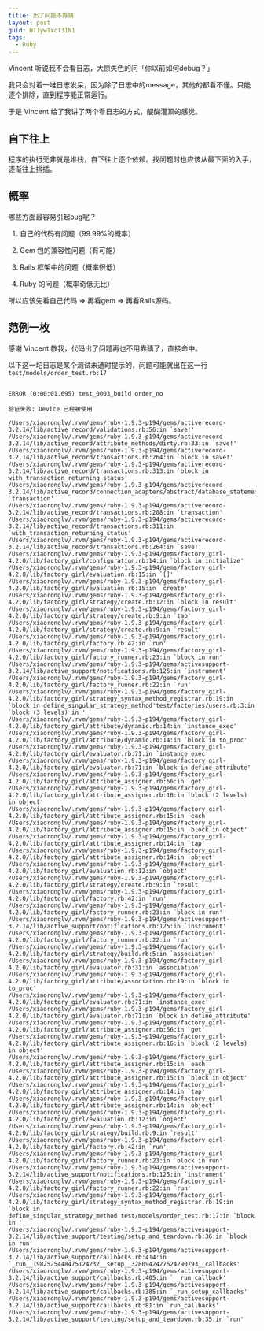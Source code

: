 ```yaml
---
title: 出了问题不靠猜
layout: post
guid: HT1ywTxcT31N1
tags:
  - Ruby
---
```


Vincent 听说我不会看日志，大惊失色的问「你以前如何debug？」 

我只会对着一堆日志发呆，因为除了日志中的message，其他的都看不懂。只能逐个排除，直到程序能正常运行。

于是 Vincent 给了我讲了两个看日志的方式，醍醐灌顶的感觉。

## 自下往上

程序的执行无非就是堆栈，自下往上逐个依赖。找问题时也应该从最下面的入手，逐渐往上排插。

## 概率

哪些方面最容易引起bug呢？

1. 自己的代码有问题（99.99%的概率）

2. Gem 包的兼容性问题（有可能）

3. Rails 框架中的问题（概率很低）

4. Ruby 的问题（概率奇低无比）

所以应该先看自己代码 => 再看gem => 再看Rails源码。

## 范例一枚

感谢 Vincent 教我，代码出了问题再也不用靠猜了，直接命中。

以下这一坨日志是某个测试未通时提示的，问题可能就出在这一行 `test/models/order_test.rb:17` 


<pre><code>
ERROR (0:00:01.695) test_0003_build order_no

验证失败: Device 已经被使用 

/Users/xiaoronglv/.rvm/gems/ruby-1.9.3-p194/gems/activerecord-3.2.14/lib/active_record/validations.rb:56:in `save!'
/Users/xiaoronglv/.rvm/gems/ruby-1.9.3-p194/gems/activerecord-3.2.14/lib/active_record/attribute_methods/dirty.rb:33:in `save!'
/Users/xiaoronglv/.rvm/gems/ruby-1.9.3-p194/gems/activerecord-3.2.14/lib/active_record/transactions.rb:264:in `block in save!'
/Users/xiaoronglv/.rvm/gems/ruby-1.9.3-p194/gems/activerecord-3.2.14/lib/active_record/transactions.rb:313:in `block in with_transaction_returning_status'
/Users/xiaoronglv/.rvm/gems/ruby-1.9.3-p194/gems/activerecord-3.2.14/lib/active_record/connection_adapters/abstract/database_statements.rb:192:in `transaction'
/Users/xiaoronglv/.rvm/gems/ruby-1.9.3-p194/gems/activerecord-3.2.14/lib/active_record/transactions.rb:208:in `transaction'
/Users/xiaoronglv/.rvm/gems/ruby-1.9.3-p194/gems/activerecord-3.2.14/lib/active_record/transactions.rb:311:in `with_transaction_returning_status'
/Users/xiaoronglv/.rvm/gems/ruby-1.9.3-p194/gems/activerecord-3.2.14/lib/active_record/transactions.rb:264:in `save!'
/Users/xiaoronglv/.rvm/gems/ruby-1.9.3-p194/gems/factory_girl-4.2.0/lib/factory_girl/configuration.rb:14:in `block in initialize'
/Users/xiaoronglv/.rvm/gems/ruby-1.9.3-p194/gems/factory_girl-4.2.0/lib/factory_girl/evaluation.rb:15:in `[]'
/Users/xiaoronglv/.rvm/gems/ruby-1.9.3-p194/gems/factory_girl-4.2.0/lib/factory_girl/evaluation.rb:15:in `create'
/Users/xiaoronglv/.rvm/gems/ruby-1.9.3-p194/gems/factory_girl-4.2.0/lib/factory_girl/strategy/create.rb:12:in `block in result'
/Users/xiaoronglv/.rvm/gems/ruby-1.9.3-p194/gems/factory_girl-4.2.0/lib/factory_girl/strategy/create.rb:9:in `tap'
/Users/xiaoronglv/.rvm/gems/ruby-1.9.3-p194/gems/factory_girl-4.2.0/lib/factory_girl/strategy/create.rb:9:in `result'
/Users/xiaoronglv/.rvm/gems/ruby-1.9.3-p194/gems/factory_girl-4.2.0/lib/factory_girl/factory.rb:42:in `run'
/Users/xiaoronglv/.rvm/gems/ruby-1.9.3-p194/gems/factory_girl-4.2.0/lib/factory_girl/factory_runner.rb:23:in `block in run'
/Users/xiaoronglv/.rvm/gems/ruby-1.9.3-p194/gems/activesupport-3.2.14/lib/active_support/notifications.rb:125:in `instrument'
/Users/xiaoronglv/.rvm/gems/ruby-1.9.3-p194/gems/factory_girl-4.2.0/lib/factory_girl/factory_runner.rb:22:in `run'
/Users/xiaoronglv/.rvm/gems/ruby-1.9.3-p194/gems/factory_girl-4.2.0/lib/factory_girl/strategy_syntax_method_registrar.rb:19:in `block in define_singular_strategy_method'test/factories/users.rb:3:in `block (3 levels) in <top (required)>'
/Users/xiaoronglv/.rvm/gems/ruby-1.9.3-p194/gems/factory_girl-4.2.0/lib/factory_girl/attribute/dynamic.rb:14:in `instance_exec'
/Users/xiaoronglv/.rvm/gems/ruby-1.9.3-p194/gems/factory_girl-4.2.0/lib/factory_girl/attribute/dynamic.rb:14:in `block in to_proc'
/Users/xiaoronglv/.rvm/gems/ruby-1.9.3-p194/gems/factory_girl-4.2.0/lib/factory_girl/evaluator.rb:71:in `instance_exec'
/Users/xiaoronglv/.rvm/gems/ruby-1.9.3-p194/gems/factory_girl-4.2.0/lib/factory_girl/evaluator.rb:71:in `block in define_attribute'
/Users/xiaoronglv/.rvm/gems/ruby-1.9.3-p194/gems/factory_girl-4.2.0/lib/factory_girl/attribute_assigner.rb:56:in `get'
/Users/xiaoronglv/.rvm/gems/ruby-1.9.3-p194/gems/factory_girl-4.2.0/lib/factory_girl/attribute_assigner.rb:16:in `block (2 levels) in object'
/Users/xiaoronglv/.rvm/gems/ruby-1.9.3-p194/gems/factory_girl-4.2.0/lib/factory_girl/attribute_assigner.rb:15:in `each'
/Users/xiaoronglv/.rvm/gems/ruby-1.9.3-p194/gems/factory_girl-4.2.0/lib/factory_girl/attribute_assigner.rb:15:in `block in object'
/Users/xiaoronglv/.rvm/gems/ruby-1.9.3-p194/gems/factory_girl-4.2.0/lib/factory_girl/attribute_assigner.rb:14:in `tap'
/Users/xiaoronglv/.rvm/gems/ruby-1.9.3-p194/gems/factory_girl-4.2.0/lib/factory_girl/attribute_assigner.rb:14:in `object'
/Users/xiaoronglv/.rvm/gems/ruby-1.9.3-p194/gems/factory_girl-4.2.0/lib/factory_girl/evaluation.rb:12:in `object'
/Users/xiaoronglv/.rvm/gems/ruby-1.9.3-p194/gems/factory_girl-4.2.0/lib/factory_girl/strategy/create.rb:9:in `result'
/Users/xiaoronglv/.rvm/gems/ruby-1.9.3-p194/gems/factory_girl-4.2.0/lib/factory_girl/factory.rb:42:in `run'
/Users/xiaoronglv/.rvm/gems/ruby-1.9.3-p194/gems/factory_girl-4.2.0/lib/factory_girl/factory_runner.rb:23:in `block in run'
/Users/xiaoronglv/.rvm/gems/ruby-1.9.3-p194/gems/activesupport-3.2.14/lib/active_support/notifications.rb:125:in `instrument'
/Users/xiaoronglv/.rvm/gems/ruby-1.9.3-p194/gems/factory_girl-4.2.0/lib/factory_girl/factory_runner.rb:22:in `run'
/Users/xiaoronglv/.rvm/gems/ruby-1.9.3-p194/gems/factory_girl-4.2.0/lib/factory_girl/strategy/build.rb:5:in `association'
/Users/xiaoronglv/.rvm/gems/ruby-1.9.3-p194/gems/factory_girl-4.2.0/lib/factory_girl/evaluator.rb:31:in `association'
/Users/xiaoronglv/.rvm/gems/ruby-1.9.3-p194/gems/factory_girl-4.2.0/lib/factory_girl/attribute/association.rb:19:in `block in to_proc'
/Users/xiaoronglv/.rvm/gems/ruby-1.9.3-p194/gems/factory_girl-4.2.0/lib/factory_girl/evaluator.rb:71:in `instance_exec'
/Users/xiaoronglv/.rvm/gems/ruby-1.9.3-p194/gems/factory_girl-4.2.0/lib/factory_girl/evaluator.rb:71:in `block in define_attribute'
/Users/xiaoronglv/.rvm/gems/ruby-1.9.3-p194/gems/factory_girl-4.2.0/lib/factory_girl/attribute_assigner.rb:56:in `get'
/Users/xiaoronglv/.rvm/gems/ruby-1.9.3-p194/gems/factory_girl-4.2.0/lib/factory_girl/attribute_assigner.rb:16:in `block (2 levels) in object'
/Users/xiaoronglv/.rvm/gems/ruby-1.9.3-p194/gems/factory_girl-4.2.0/lib/factory_girl/attribute_assigner.rb:15:in `each'
/Users/xiaoronglv/.rvm/gems/ruby-1.9.3-p194/gems/factory_girl-4.2.0/lib/factory_girl/attribute_assigner.rb:15:in `block in object'
/Users/xiaoronglv/.rvm/gems/ruby-1.9.3-p194/gems/factory_girl-4.2.0/lib/factory_girl/attribute_assigner.rb:14:in `tap'
/Users/xiaoronglv/.rvm/gems/ruby-1.9.3-p194/gems/factory_girl-4.2.0/lib/factory_girl/attribute_assigner.rb:14:in `object'
/Users/xiaoronglv/.rvm/gems/ruby-1.9.3-p194/gems/factory_girl-4.2.0/lib/factory_girl/evaluation.rb:12:in `object'
/Users/xiaoronglv/.rvm/gems/ruby-1.9.3-p194/gems/factory_girl-4.2.0/lib/factory_girl/strategy/build.rb:9:in `result'
/Users/xiaoronglv/.rvm/gems/ruby-1.9.3-p194/gems/factory_girl-4.2.0/lib/factory_girl/factory.rb:42:in `run'
/Users/xiaoronglv/.rvm/gems/ruby-1.9.3-p194/gems/factory_girl-4.2.0/lib/factory_girl/factory_runner.rb:23:in `block in run'
/Users/xiaoronglv/.rvm/gems/ruby-1.9.3-p194/gems/activesupport-3.2.14/lib/active_support/notifications.rb:125:in `instrument'
/Users/xiaoronglv/.rvm/gems/ruby-1.9.3-p194/gems/factory_girl-4.2.0/lib/factory_girl/factory_runner.rb:22:in `run'
/Users/xiaoronglv/.rvm/gems/ruby-1.9.3-p194/gems/factory_girl-4.2.0/lib/factory_girl/strategy_syntax_method_registrar.rb:19:in `block in define_singular_strategy_method'test/models/order_test.rb:17:in `block in <class:OrderTest>'
/Users/xiaoronglv/.rvm/gems/ruby-1.9.3-p194/gems/activesupport-3.2.14/lib/active_support/testing/setup_and_teardown.rb:36:in `block in run'
/Users/xiaoronglv/.rvm/gems/ruby-1.9.3-p194/gems/activesupport-3.2.14/lib/active_support/callbacks.rb:414:in `_run__1982525448475124232__setup__3280942427524290793__callbacks'
/Users/xiaoronglv/.rvm/gems/ruby-1.9.3-p194/gems/activesupport-3.2.14/lib/active_support/callbacks.rb:405:in `__run_callback'
/Users/xiaoronglv/.rvm/gems/ruby-1.9.3-p194/gems/activesupport-3.2.14/lib/active_support/callbacks.rb:385:in `_run_setup_callbacks'
/Users/xiaoronglv/.rvm/gems/ruby-1.9.3-p194/gems/activesupport-3.2.14/lib/active_support/callbacks.rb:81:in `run_callbacks'
/Users/xiaoronglv/.rvm/gems/ruby-1.9.3-p194/gems/activesupport-3.2.14/lib/active_support/testing/setup_and_teardown.rb:35:in `run' 

</code></pre>
